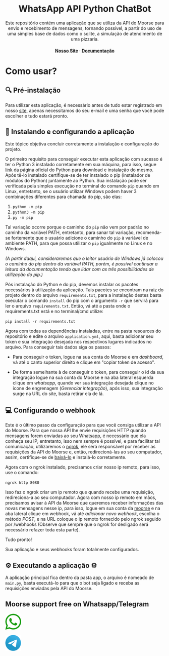 
<div>
<h1 align="center">WhatsApp API Python ChatBot</h1>
<p align="center">Este repositório contém uma aplicação que se utiliza da API do Moorse para envio e recebimento de mensagens, tornando possível, a partir do uso de uma simples base de dados como o sqlite, a simulação de atendimento de uma pizzaria.</p>
<h4 align="center">
	<strong>
		<a href="https://whatsapp.moorse.io/">Nosso Site</a>
		<span> · </span>
		<a href="https://moorse.readme.io/">Documentação</a>
	</strong>
</h4>

# Como usar? 

## :mag: Pré-instalação

Para utilizar esta aplicação, é necessário antes de tudo estar registrado em nosso <a href="https://app.moorse.io/">site</a>, apenas necessitamos do seu e-mail e uma senha que você pode escolher e tudo estará pronto.

## :rocket: Instalando e configurando a aplicação
Este tópico objetiva concluir corretamente a instalação e configuração do projeto. 

O primeiro requisito para conseguir executar esta aplicação com sucesso é ter o Python 3 instalado corretamente em sua máquina, para isso, segue <a href="https://www.python.org/">link</a> da página oficial do Python para download e instalação do mesmo. Após tê-lo instalado certifique-se de ter instalado o pip (instalador de módulos do Python) juntamente ao Python. Sua instalação pode ser verificada pela simples execução no terminal do comando `pip` quando em Linux, entretanto, se o usuário utilizar Windows podem haver 3 combinações diferentes para chamada do pip, são elas:
 
1. `python -m pip`
2. `python3 -m pip`
3. `py -m pip`

Tal variação ocorre porque o caminho do `pip` não vem por padrão no caminho da variável PATH, entretanto, para sanar tal variação, recomenda-se fortemente que o usuário adicione o caminho do `pip` à variável de ambiente PATH, para que possa utilizar o `pip` igualmente no Linux e no Windows.

_(A partir daqui, consideraremos que o leitor usuário de Windows já colocou o caminho do pip dentro da variável PATH, porém, é possível continuar a leitura da documentação tendo que lidar com as três possibilidades de utilização do pip.)_

Pós instalação do Python e do pip, devemos instalar os pacotes necessários à utilização da aplicação. Tais pacotes se encontram na raiz do projeto dentro do arquivo `requirements.txt`, para a instalação destes basta executar o comando `install` do pip com o argumento `-r` que servirá para ler o arquivo `requirements.txt`. Então, vá até a pasta onde o requirements.txt está e no terminal/cmd utilize: 

`pip install -r requirements.txt`

Agora com todas as dependências instaladas, entre na pasta resources do repositório e edite o arquivo `application.yml`, aqui, basta adicionar seu token e sua integração desejada nos respectivos lugares indicados no arquivo. Para conseguir tais dados siga os passos:

- Para conseguir o token, logue na sua conta do Moorse e em *dashboard*, vá até o canto superior direito e clique em "copiar token de acesso".

- De forma semelhante à de conseguir o token, para conseguir o id da sua integração logue na sua conta do Moorse e na aba lateral esquerda clique em *whatsapp*, quando ver sua integração desejada clique no ícone de engrenagem (*Gerenciar integração*),  após isso, sua integração surge na URL do site, basta retirar ela de lá.

## :computer: Configurando o webhook

Este é o último passo da configuração para que você consiga utilizar a API do Moorse. Para que nossa API lhe envie requisições HTTP quando mensagens forem enviadas ao seu Whatsapp, é necessário que ela conheça seu IP, entretanto, isso nem sempre é possível,  e para facilitar tal comunicação, utilizaremos o <a href="https://ngrok.com/">ngrok</a>, ele será responsável por receber as requisições da API do Moorse e, então, redirecioná-las ao seu computador, assim, certifique-se de <a href="https://ngrok.com/download">baixá-lo</a> e instalá-lo  corretamente.

Agora com o ngrok instalado, precisamos criar nosso ip remoto, para isso, use o comando:

`ngrok http 8080`

Isso faz o ngrok criar um ip remoto que quando recebe uma requisição, redireciona-a ao seu computador. Agora com nosso ip remoto em mãos, precisamos avisar à API da Moorse que queremos receber informações das novas mensagens nesse ip, para isso, logue em sua conta da <a href="https://app.moorse.io/">moorse</a> e na aba lateral clique em webhook, vá até _adicionar novo webhook_, escolha o método _POST_, e na URL coloque o ip remoto fornecido pelo ngrok seguido por /webhooks (Observe que sempre que o ngrok for desligado será necessário refazer toda esta parte).

Tudo pronto!

Sua aplicação e seus webhooks foram totalmente configurados.

## :gear: Executando a aplicação :gear:

A aplicação principal fica dentro da pasta app, o arquivo é nomeado de `main.py`, basta executá-lo para que o bot seja ligado e receba as requisições enviadas pela API do Moorse.

## Moorse support free on Whatsapp/Telegram

<a target="_blank" href="https://web.whatsapp.com/send?phone=5511975923164&text=oi" target="_blank"><img title="whatsapp" height="50" width="50" src="images/whatsapp.png"></a>

<a target="_blank" href="https://t.me/moorseio" target="_blank"><img title="Telegram" height="50" width="50" src="images/telegram.png"></a>
